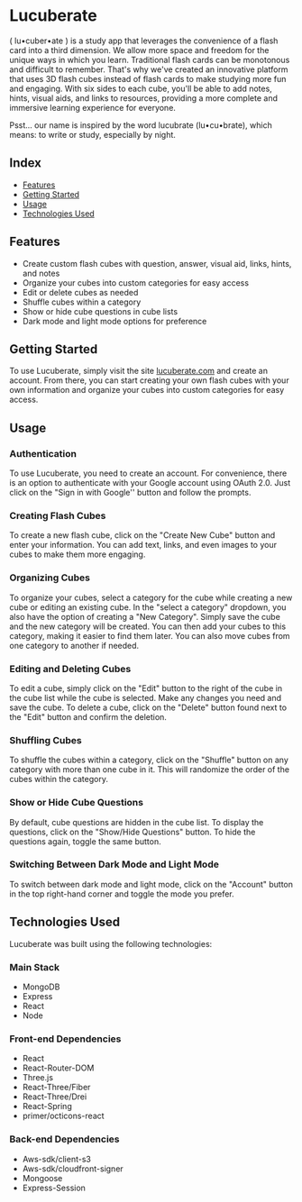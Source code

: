 # Lucuberate

( lu•cuber•ate ) is a study app that leverages the convenience of a flash card into a third dimension. We allow more space and freedom for the unique ways in which you learn. Traditional flash cards can be monotonous and difficult to remember. That's why we've created an innovative platform that uses 3D flash cubes instead of flash cards to make studying more fun and engaging. With six sides to each cube, you'll be able to add notes, hints, visual aids, and links to resources, providing a more complete and immersive learning experience for everyone.

Psst... our name is inspired by the word lucubrate (lu•cu•brate), which means: to write or study, especially by night.

## Index
- [Features](#features)
- [Getting Started](#getting-started)
- [Usage](#usage)
- [Technologies Used](#technologies-used)

## Features

* Create custom flash cubes with question, answer, visual aid, links, hints, and notes
* Organize your cubes into custom categories for easy access
* Edit or delete cubes as needed
* Shuffle cubes within a category
* Show or hide cube questions in cube lists
* Dark mode and light mode options for preference

## Getting Started
To use Lucuberate, simply visit the site [lucuberate.com](https://www.lucuberate.com) and create an account. From there, you can start creating your own flash cubes with your own information and organize your cubes into custom categories for easy access.

## Usage
### Authentication
To use Lucuberate, you need to create an account. For convenience, there is an option to authenticate with your Google account using OAuth 2.0. Just click on the "Sign in with Google'' button and follow the prompts.

### Creating Flash Cubes
To create a new flash cube, click on the "Create New Cube" button and enter your information. You can add text, links, and even images to your cubes to make them more engaging.

### Organizing Cubes
To organize your cubes, select a category for the cube while creating a new cube or editing an existing cube. In the "select a category" dropdown, you also have the option of creating a "New Category". Simply save the cube and the new category will be created. You can then add your cubes to this category, making it easier to find them later. You can also move cubes from one category to another if needed.

### Editing and Deleting Cubes
To edit a cube, simply click on the "Edit" button to the right of the cube in the cube list while the cube is selected. Make any changes you need and save the cube. To delete a cube, click on the "Delete" button found next to the "Edit" button and confirm the deletion.

### Shuffling Cubes
To shuffle the cubes within a category, click on the "Shuffle" button on any category with more than one cube in it. This will randomize the order of the cubes within the category.

### Show or Hide Cube Questions
By default, cube questions are hidden in the cube list. To display the questions, click on the "Show/Hide Questions" button. To hide the questions again, toggle the same button.

### Switching Between Dark Mode and Light Mode
To switch between dark mode and light mode, click on the "Account" button in the top right-hand corner and toggle the mode you prefer.

## Technologies Used

Lucuberate was built using the following technologies:

### Main Stack
* MongoDB
* Express
* React
* Node

### Front-end Dependencies
* React
* React-Router-DOM
* Three.js
* React-Three/Fiber
* React-Three/Drei
* React-Spring
* primer/octicons-react

### Back-end Dependencies
* Aws-sdk/client-s3
* Aws-sdk/cloudfront-signer
* Mongoose
* Express-Session
